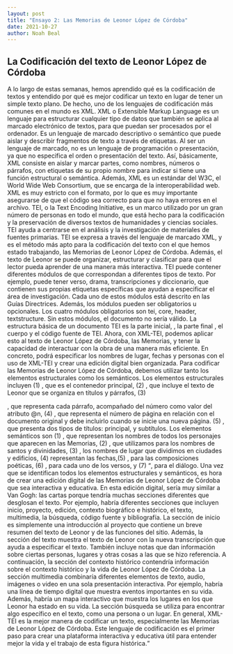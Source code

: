 ```yaml
---
layout: post
title: "Ensayo 2: Las Memorias de Leonor López de Córdoba"
date: 2021-10-27
author: Noah Beal
---
```


##  La Codificación del texto de Leonor López de Córdoba



A lo largo de estas semanas, hemos aprendido qué es la codificación de textos y entendido por qué es mejor codificar un texto en lugar de tener un simple  texto plano. De hecho, uno de los lenguajes de codificación más comunes en el mundo es XML.
	XML o Extensible Markup Language es un lenguaje para  estructurar cualquier tipo de datos que también se aplica al marcado electrónico de textos, para que puedan ser procesados por el ordenador. Es un lenguaje de marcado descriptivo o semántico que puede aislar y describir fragmentos de texto a través de etiquetas. Al ser un lenguaje de marcado, no es un lenguaje de programación o presentación, ya que no especifica el orden o presentación del texto. Así, básicamente, XML consiste en aislar y marcar partes, como nombres, números o párrafos, con etiquetas de su propio nombre para indicar si tiene una función estructural o semántica. Además, XML es un estándar del W3C, el World Wide Web Consortium, que se encarga de la interoperabilidad  web. XML es muy estricto con el formato, por lo que es muy importante asegurarse de que el código sea correcto para que no haya errores en el archivo.
	TEI, o la Text Encoding Initiative, es un marco utilizado por un gran número de personas en todo el mundo, que está hecho para la codificación y la preservación de diversos textos de humanidades y ciencias sociales. TEI ayuda a centrarse en el análisis y la investigación de materiales de fuentes primarias. TEI se expresa a través del lenguaje de marcado XML, y  es el método más apto para la codificación del texto con el que hemos estado trabajando, las Memorias de Leonor López de Córdoba. Además, el texto de Leonor se puede organizar, estructurar y clasificar para que el lector pueda aprender de una manera más interactiva. 
TEI puede contener diferentes módulos de que correspondan a diferentes tipos de texto. Por ejemplo, puede tener verso, drama, transcripciones y diccionario, que contienen sus propias etiquetas específicas que ayudan a especificar el área de investigación. Cada uno de estos módulos está descrito en las Guías Directrices. Además, los módulos pueden ser obligatorios u opcionales. Los cuatro módulos obligatorios son tei, core, header, textstructure. Sin estos módulos, el documento no sería válido. La estructura básica de un documento TEI es la parte inicial, <front>, la parte final <back>, el cuerpo <text> y el código fuente de TEI. 
	Ahora, con XML-TEI, podemos aplicar esto al texto de Leonor López de Córdoba, las Memorias, y tener la capacidad de interactuar con la obra de una manera más eficiente. En concreto, podrá especificar los nombres de lugar, fechas y personas con el uso de XML-TEI y crear una edición digital bien organizada.
	Para codificar las Memorias de Leonor López de Córdoba, debemos utilizar tanto los elementos estructurales como los semánticos. Los elementos estructurales incluyen (1) <text>, que es el contenedor principal, (2) <body>, que incluye el texto de Leonor que se organiza en títulos y párrafos, (3) <p>, que representa cada párrafo, acompañado del número como valor del atributo @n, (4) <pb>, que representa el número de página en relación con el documento original y debe incluirlo cuando se inicie una nueva página. (5) <head>, que presenta dos tipos de títulos: principal, y subtítulos. 
	Los elementos semánticos son (1) <persName>, que representan los nombres de todos los personajes que aparecen en las Memorias, (2) <name>, que utilizamos para los nombres de santos y divinidades, (3) <placeName>, los nombres de lugar que dividimos  en ciudades y edificios, (4) <date>  representan las fechas,(5) <lg>, para las composiciones poéticas, (6) <l>, para cada uno de los versos, y (7) <q>, para el diálogo. 
	Una vez que se identifican  todos los elementos estructurales y semánticos, es hora de crear una edición digital de las Memorias de Leonor López de Córdoba que sea interactiva y educativa. En esta edición digital, sería muy similar a Van Gogh: las cartas porque tendría muchas secciones diferentes que desglosan el texto. Por ejemplo, habría diferentes secciones que incluyen inicio, proyecto, edición, contexto biográfico e histórico, el texto, multimedia, la búsqueda, código fuente y bibliografía. La sección de inicio es simplemente una introducción al proyecto que contiene un breve resumen del texto de Leonor y de las funciones del sitio. Además, la sección del texto muestra el texto de Leonor con la nueva transcripción que ayuda a especificar el texto. También incluye notas que dan información sobre ciertas personas, lugares y otras cosas a las que se hizo referencia. A continuación, la sección del contexto histórico contendría información sobre el contexto histórico y la vida de Leonor López de Córdoba. La sección multimedia combinaría diferentes elementos de texto, audio, imágenes o video en una sola presentación interactiva. Por ejemplo, habría una línea de tiempo digital que muestra eventos importantes en su vida. Además, habría un mapa interactivo que muestra los lugares en los que Leonor ha estado en su vida. La sección búsqueda se utiliza para encontrar algo específico en el texto, como una persona o un lugar. En general, XML-TEI es la mejor manera de codificar un texto, especialmente las Memorias de Leonor López de Córdoba. Este lenguaje de codificación es el primer paso para crear una plataforma interactiva y educativa útil para entender mejor la vida y el trabajo de esta figura histórica.
